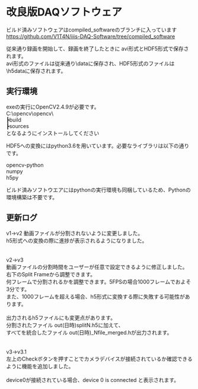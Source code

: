 
# 改良版DAQソフトウェア
  ビルド済みソフトウェアはcompiled_softwareのブランチに入っています<br>
  [https://github.com/V1T4N/iiis-DAQ-Software/tree/compiled_software	](https://github.com/V1T4N/iiis-DAQ-Software/tree/compiled_software	)
  <br>
  
  従来通り録画を開始して、録画を終了したときに	avi形式とHDF5形式で保存されます。<br>
  avi形式のファイルは従来通り\dataに保存され、HDF5形式のファイルは\h5dataに保存されます。

## 実行環境
exeの実行にOpenCV2.4.9が必要です。<br>
C:\opencv\opencv\ <br>
     ┣build<br>
     ┣sources<br>
となるようにインストールしてください<br>

HDF5への変換にはpython3.6を用いています。必要なライブラリは以下の通りです。

opencv-python<br>
numpy<br>
h5py<br>



ビルド済みソフトウエアにはpythonの実行環境も同梱しているため、Pythonの環境構築は不要です。

## 更新ログ



v1->v2
動画ファイルが分割されないように変更しました。<br>
h5形式への変換の際に進捗が表示されるようになりました。<br>
<br>
<br>
v2->v3<br>
動画ファイルの分割時間をユーザーが任意で設定できるように修正しました。<br>
右下のSplit Frameから調整できます。<br>
何フレームで分割されるかを調整できます。5FPSの場合1000フレームでおよそ3分です。<br>
また、1000フレームを超える場合、h5形式に変換する際に失敗する可能性があります。<br>
<br>
出力されるh5ファイルにも変更点があります。<br>
分割されたファイル out(日時)splitN.h5に加えて、<br>
すべてを統合したファイル out(日時)_Nfile_merged.hが出力されます。<br>
<br>
<br>
v3->v3.1<br>
左上のCheckボタンを押すことでカメラデバイスが接続されているか確認できるように機能を追加しました。<br>
<br>
device0が接続されている場合、device 0 is connected と表示されます。<br>
